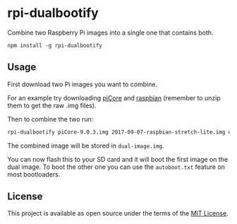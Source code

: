 # rpi-dualbootify

Combine two Raspberry Pi images into a single one that contains both.

```
npm install -g rpi-dualbootify
```

## Usage

First download two Pi images you want to combine.

For an example try downloading [piCore](http://tinycorelinux.net/9.x/armv6/releases/RPi/) and [raspbian](https://www.raspberrypi.org/downloads/raspbian/) (remember to unzip them to get the raw .img files).

Then to combine the two run:

``` sh
rpi-dualbootify piCore-9.0.3.img 2017-09-07-raspbian-stretch-lite.img dual-image.img
```

The combined image will be stored in `dual-image.img`.

You can now flash this to your SD card and it will boot the first image on the dual image.
To boot the other one you can use the `autoboot.txt` feature on most bootloaders.

## License

This project is available as open source under the terms of the [MIT License](http://opensource.org/licenses/MIT).
